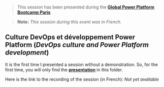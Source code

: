 > This session has been presented during the [**Global Power Platform Bootcamp Paris**](https://www.powerplatformbootcamp.com/2021/location-detail/?id=a62bf34c-e13d-eb11-8fed-281878f664b1&city=Paris+%2F+aMS+(former+aOS)+%26+BizAppsFrenchCommunity)
 
> **Note:** *This session during this event was in French.*

## Culture DevOps et développement Power Platform (*DevOps culture and Power Platform development*)

It is the first time I presented a session without a demonstration.
So, for the first time, you will only find the [**presentation**](https://github.com/rpothin/Presentations/blob/main/20210219_GlobalPowerPlatformBootcampParis/Culture%20DevOps%20et%20d%C3%A9veloppement%20Power%20Platform.pdf) in this folder.

Here is the link to the recording of the session (in French): *Not yet available*